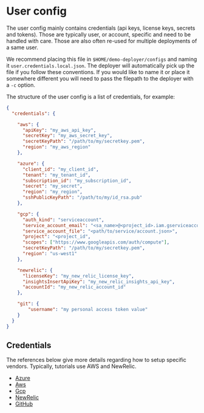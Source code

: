 # User config

The user config mainly contains credentials (api keys, license keys, secrets and tokens). Those are typically user, or account, specific and need to be handled with care. Those are also often re-used for multiple deployments of a same user.

We recommend placing this file in `$HOME/demo-deployer/configs` and naming it `user.credentials.local.json`. The deployer will automatically pick up the file if you follow these conventions. If you would like to name it or place it somewhere different you will need to pass the filepath to the deployer with a `-c` option.

The structure of the user config is a list of credentials, for example:

```json
{
  "credentials": {

    "aws": {
      "apiKey": "my_aws_api_key",
      "secretKey": "my_aws_secret_key",
      "secretKeyPath": "/path/to/my/secretkey.pem",
      "region": "my_aws_region"
    },

    "azure": {
      "client_id": "my_client_id",
      "tenant": "my_tenant_id",
      "subscription_id": "my_subscription_id",
      "secret": "my_secret",
      "region": "my_region",
      "sshPublicKeyPath": "/path/to/my/id_rsa.pub"
    },

    "gcp": {
      "auth_kind": "serviceaccount",
      "service_account_email": "<sa_name>@<project_id>.iam.gserviceaccount.com",
      "service_account_file": "<path/to/service/account.json>",
      "project": "<project_id",
      "scopes": ["https://www.googleapis.com/auth/compute"],
      "secretKeyPath": "/path/to/my/secretkey.pem",
      "region": "us-west1"
    },

    "newrelic": {
      "licenseKey": "my_new_relic_license_key",
      "insightsInsertApiKey": "my_new_relic_insights_api_key",
      "accountId": "my_new_relic_account_id"
    },

    "git": {
        "username": "my personal access token value"
    }
  }
}
```

## Credentials

The references below give more details regarding how to setup specific vendors. Typically, tutorials use AWS and NewRelic.

* [Azure](azure.md)
* [Aws](aws.md)
* [Gcp](gcp.md)
* [NewRelic](newrelic.md)
* [GitHub](github.md)

